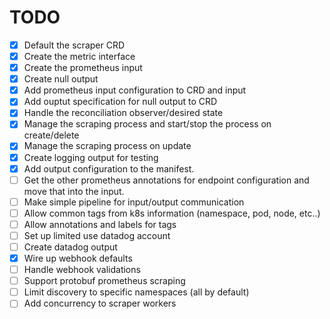 # TODO

- [x] Default the scraper CRD
- [x] Create the metric interface
- [x] Create the prometheus input
- [x] Create null output
- [x] Add prometheus input configuration to CRD and input
- [x] Add ouptut specification for null output to CRD
- [x] Handle the reconciliation observer/desired state
- [x] Manage the scraping process and start/stop the process on create/delete
- [x] Manage the scraping process on update
- [x] Create logging output for testing
- [x] Add output configuration to the manifest.
- [ ] Get the other prometheus annotations for endpoint configuration and move that into the input.
- [ ] Make simple pipeline for input/output communication
- [ ] Allow common tags from k8s information (namespace, pod, node, etc..)
- [ ] Allow annotations and labels for tags
- [ ] Set up limited use datadog account
- [ ] Create datadog output
- [x] Wire up webhook defaults
- [ ] Handle webhook validations
- [ ] Support protobuf prometheus scraping
- [ ] Limit discovery to specific namespaces (all by default)
- [ ] Add concurrency to scraper workers

